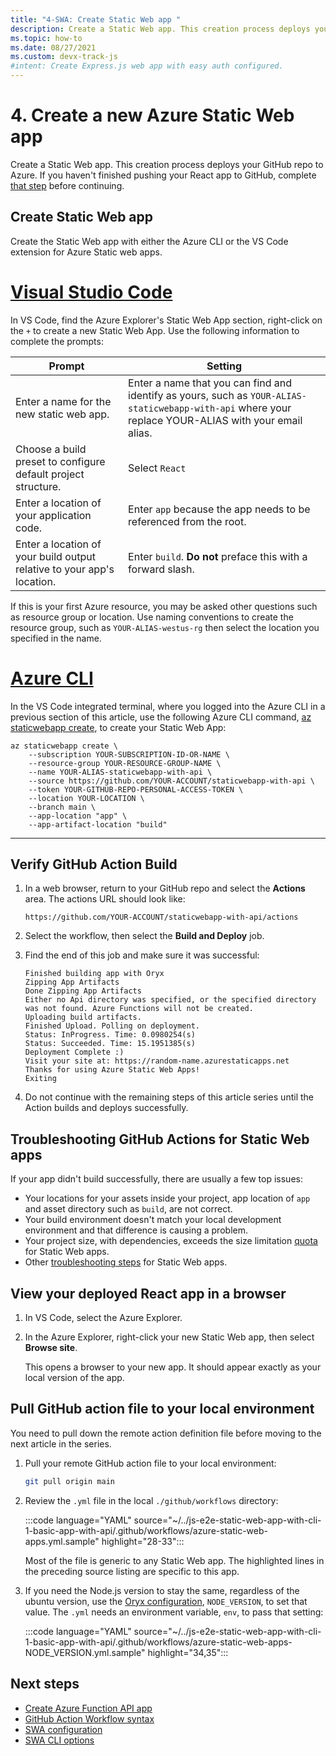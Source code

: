 ```yaml
---
title: "4-SWA: Create Static Web app "
description: Create a Static Web app. This creation process deploys your GitHub repo to Azure.  
ms.topic: how-to
ms.date: 08/27/2021
ms.custom: devx-track-js
#intent: Create Express.js web app with easy auth configured. 
---
```


# 4. Create a new Azure Static Web app

Create a Static Web app. This creation process deploys your GitHub repo to Azure. If you haven't finished pushing your React app to GitHub, complete [that step](create-react-app.md#commit-app-changes-to-source-control) before continuing.

## Create Static Web app

Create the Static Web app with either the Azure CLI or the VS Code extension for Azure Static web apps. 

# [Visual Studio Code](#tab/create-swa-vscode)

In VS Code, find the Azure Explorer's Static Web App section, right-click on the `+` to create a new Static Web App. Use the following information to complete the prompts:

|Prompt|Setting|
|--|--|
|Enter a name for the new static web app.|Enter a name that you can find and identify as yours, such as `YOUR-ALIAS-staticwebapp-with-api` where your replace YOUR-ALIAS with your email alias. |
|Choose a build preset to configure default project structure.|Select `React`|
|Enter a location of your application code.|Enter `app` because the app needs to be referenced from the root.|
|Enter a location of your build output relative to your app's location.| Enter `build`. **Do not** preface this with a forward slash.|

If this is your first Azure resource, you may be asked other questions such as resource group or location. Use naming conventions to create the resource group, such as `YOUR-ALIAS-westus-rg` then select the location you specified in the name.

# [Azure CLI](#tab/create-swa-azure-cli)


In the VS Code integrated terminal, where you logged into the Azure CLI in a previous section of this article, use the following Azure CLI command, [az staticwebapp create](/cli/staticwebapp#az_staticwebapp_create), to create your Static Web App:

```azurecli
az staticwebapp create \
    --subscription YOUR-SUBSCRIPTION-ID-OR-NAME \
    --resource-group YOUR-RESOURCE-GROUP-NAME \
    --name YOUR-ALIAS-staticwebapp-with-api \
    --source https://github.com/YOUR-ACCOUNT/staticwebapp-with-api \
    --token YOUR-GITHUB-REPO-PERSONAL-ACCESS-TOKEN \
    --location YOUR-LOCATION \
    --branch main \
    --app-location "app" \
    --app-artifact-location "build"
```

---

## Verify GitHub Action Build

1. In a web browser, return to your GitHub repo and select the **Actions** area. The actions URL should look like:

    ```HTTP
    https://github.com/YOUR-ACCOUNT/staticwebapp-with-api/actions
    ```

1. Select the workflow, then select the **Build and Deploy** job.

1. Find the end of this job and make sure it was successful:

    ```console
    Finished building app with Oryx
    Zipping App Artifacts
    Done Zipping App Artifacts
    Either no Api directory was specified, or the specified directory was not found. Azure Functions will not be created.
    Uploading build artifacts.
    Finished Upload. Polling on deployment.
    Status: InProgress. Time: 0.0980254(s)
    Status: Succeeded. Time: 15.1951385(s)
    Deployment Complete :)
    Visit your site at: https://random-name.azurestaticapps.net
    Thanks for using Azure Static Web Apps!
    Exiting
    ```

1. Do not continue with the remaining steps of this article series until the Action builds and deploys successfully.

## Troubleshooting GitHub Actions for Static Web apps

If your app didn't build successfully, there are usually a few top issues:
 * Your locations for your assets inside your project, app location of `app` and asset directory such as `build`, are not correct. 
 * Your build environment doesn't match your local development environment and that difference is causing a problem.
 * Your project size, with dependencies, exceeds the size limitation [quota](/static-web-apps/quotas) for Static Web apps. 
 * Other [troubleshooting steps](/azure/static-web-apps/troubleshooting) for Static Web apps.


## View your deployed React app in a browser

1. In VS Code, select the Azure Explorer.
1. In the Azure Explorer, right-click your new Static Web app, then select **Browse site**. 
   
   This opens a browser to your new app. It should appear exactly as your local version of the app.

## Pull GitHub action file to your local environment

You need to pull down the remote action definition file before moving to the next article in the series. 

1. Pull your remote GitHub action file to your local environment:
   
   ```bash
   git pull origin main
   ```

1. Review the `.yml` file in the local `./github/workflows` directory:

    :::code language="YAML" source="~/../js-e2e-static-web-app-with-cli-1-basic-app-with-api/.github/workflows/azure-static-web-apps.yml.sample" highlight="28-33":::

    Most of the file is generic to any Static Web app. The highlighted lines in the preceding source listing are specific to this app.

1. If you need the Node.js version to stay the same, regardless of the ubuntu version, use the [Oryx configuration](https://github.com/microsoft/Oryx/blob/main/doc/configuration.md#oryx-configuration), `NODE_VERSION`, to set that value. The `.yml` needs an environment variable, `env`, to pass that setting:
   
    :::code language="YAML" source="~/../js-e2e-static-web-app-with-cli-1-basic-app-with-api/.github/workflows/azure-static-web-apps-NODE_VERSION.yml.sample" highlight="34,35"::: 

## Next steps

* [Create Azure Function API app](create-function-api-app.md)
* [GitHub Action Workflow syntax](https://docs.github.com/actions/reference/workflow-syntax-for-github-actions)
* [SWA configuration](/azure/static-web-apps/configuration)
* [SWA CLI options](https://github.com/azure/static-web-apps-cli#configuration)